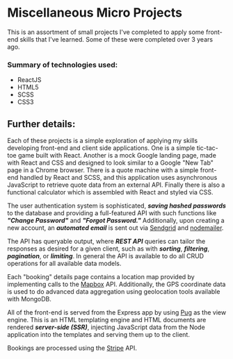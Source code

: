 # Miscellaneous Micro Projects

This is an assortment of small projects I've completed to apply some front-end skills that I've learned. Some of these were completed over 3 years ago.

### Summary of technologies used:

- ReactJS
- HTML5
- SCSS
- CSS3

## Further details:

Each of these projects is a simple exploration of applying my skills developing front-end and client side applications. One is a simple tic-tac-toe game built with React. Another is a mock Google landing page, made with React and CSS and designed to look similar to a Google "New Tab" page in a Chrome browser. There is a quote machine with a simple front-end handled by React and SCSS, and this application uses asynchronous JavaScript to retrieve quote data from an external API. Finally there is also a functional calculator which is assembled with React and styled via CSS.

The user authentication system is sophisticated, **_saving hashed passwords_** to the database and providing a full-featured API with such functions like **_"Change Password"_** and **_"Forgot Password."_** Additionally, upon creating a new account, an **_automated email_** is sent out via [Sendgrid](https://sendgrid.com/) and [nodemailer](https://nodemailer.com/about/).

The API has queryable output, where **_REST API_** queries can tailor the responses as desired for a given client, such as with **_sorting_**, **_filtering_**, **_pagination_**, or **_limiting_**. In general the API is available to do all CRUD operations for all available data models.

Each "booking" details page contains a location map provided by implementing calls to the [Mapbox](https://www.mapbox.com/) API. Additionally, the GPS coordinate data is used to do advanced data aggregation using geolocation tools available with MongoDB.

All of the front-end is served from the Express app by using [Pug](https://pugjs.org/) as the view engine. This is an HTML templating engine and HTML documents are rendered **_server-side (SSR)_**, injecting JavaScript data from the Node application into the templates and serving them up to the client.

Bookings are processed using the [Stripe](https://stripe.com/) API.
